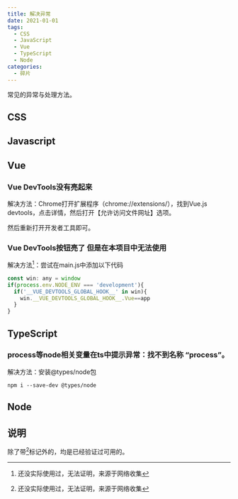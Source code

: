 ```yaml
---
title: 解决异常
date: 2021-01-01
tags: 
  - CSS 
  - JavaScript
  - Vue
  - TypeScript
  - Node
categories: 
  - 碎片
---
```


常见的异常与处理方法。

<!--more-->

## CSS


## Javascript


## Vue

### Vue DevTools没有亮起来

解决方法：Chrome打开扩展程序（chrome://extensions/），找到Vue.js devtools，点击详情，然后打开【允许访问文件网址】选项。

然后重新打开开发者工具即可。

### Vue DevTools按钮亮了 但是在本项目中无法使用

解决方法[^NoUse]：尝试在main.js中添加以下代码

```javascript
const win: any = window
if(process.env.NODE_ENV === 'development'){
  if('__VUE_DEVTOOLS_GLOBAL_HOOK__' in win){
    win.__VUE_DEVTOOLS_GLOBAL_HOOK__.Vue==app
  }
}
```


## TypeScript

### process等node相关变量在ts中提示异常：找不到名称 “process”。

解决方法：安装@types/node包

```
npm i --save-dev @types/node
```

## Node


## 说明

除了带[^NoUse]标记外的，均是已经验证过可用的。

[^NoUse]: 还没实际使用过，无法证明，来源于网络收集
